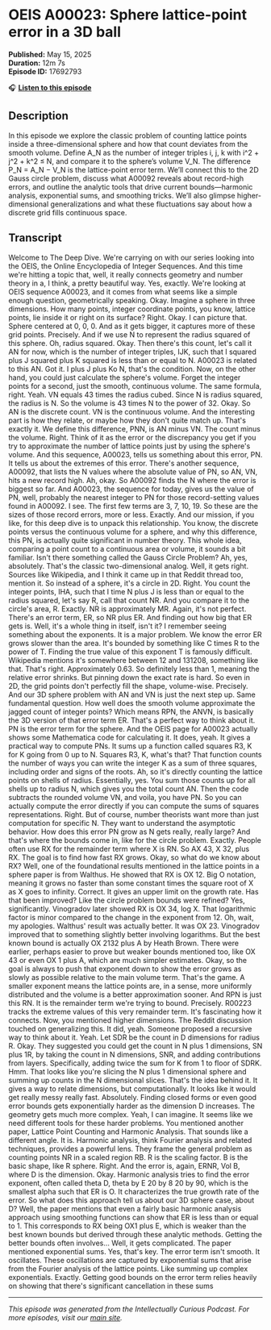 # OEIS A00023: Sphere lattice-point error in a 3D ball

**Published:** May 15, 2025  
**Duration:** 12m 7s  
**Episode ID:** 17692793

🎧 **[Listen to this episode](https://intellectuallycurious.buzzsprout.com/2529712/episodes/17692793-oeis-a00023-sphere-lattice-point-error-in-a-3d-ball)**

## Description

In this episode we explore the classic problem of counting lattice points inside a three-dimensional sphere and how that count deviates from the smooth volume. Define A_N as the number of integer triples i, j, k with i^2 + j^2 + k^2 ≤ N, and compare it to the sphere’s volume V_N. The difference P_N = A_N − V_N is the lattice-point error term. We’ll connect this to the 2D Gauss circle problem, discuss what A00092 reveals about record-high errors, and outline the analytic tools that drive current bounds—harmonic analysis, exponential sums, and smoothing tricks. We’ll also glimpse higher-dimensional generalizations and what these fluctuations say about how a discrete grid fills continuous space.

## Transcript

Welcome to The Deep Dive. We're carrying on with our series looking into the OEIS, the Online Encyclopedia of Integer Sequences. And this time we're hitting a topic that, well, it really connects geometry and number theory in a, I think, a pretty beautiful way. Yes, exactly. We're looking at OEIS sequence A00023, and it comes from what seems like a simple enough question, geometrically speaking. Okay. Imagine a sphere in three dimensions. How many points, integer coordinate points, you know, lattice points, lie inside it or right on its surface? Right. Okay. I can picture that. Sphere centered at 0, 0, 0. And as it gets bigger, it captures more of these grid points. Precisely. And if we use N to represent the radius squared of this sphere. Oh, radius squared. Okay. Then there's this count, let's call it AN for now, which is the number of integer triples, IJK, such that I squared plus J squared plus K squared is less than or equal to N. A00023 is related to this AN. Got it. I plus J plus Ko N, that's the condition. Now, on the other hand, you could just calculate the sphere's volume. Forget the integer points for a second, just the smooth, continuous volume. The same formula, right. Yeah. VN equals 43 times the radius cubed. Since N is radius squared, the radius is N. So the volume is 43 times N to the power of 32. Okay. So AN is the discrete count. VN is the continuous volume. And the interesting part is how they relate, or maybe how they don't quite match up. That's exactly it. We define this difference, PNN, is AN minus VN. The count minus the volume. Right. Think of it as the error or the discrepancy you get if you try to approximate the number of lattice points just by using the sphere's volume. And this sequence, A00023, tells us something about this error, PN. It tells us about the extremes of this error. There's another sequence, A00092, that lists the N values where the absolute value of PN, so AN, VN, hits a new record high. Ah, okay. So A00092 finds the N where the error is biggest so far. And A00023, the sequence for today, gives us the value of PN, well, probably the nearest integer to PN for those record-setting values found in A00092. I see. The first few terms are 3, 7, 10, 19. So these are the sizes of those record errors, more or less. Exactly. And our mission, if you like, for this deep dive is to unpack this relationship. You know, the discrete points versus the continuous volume for a sphere, and why this difference, this PN, is actually quite significant in number theory. This whole idea, comparing a point count to a continuous area or volume, it sounds a bit familiar. Isn't there something called the Gauss Circle Problem? Ah, yes, absolutely. That's the classic two-dimensional analog. Well, it gets right. Sources like Wikipedia, and I think it came up in that Reddit thread too, mention it. So instead of a sphere, it's a circle in 2D. Right. You count the integer points, IHA, such that I time N plus J is less than or equal to the radius squared, let's say R, call that count NR. And you compare it to the circle's area, R. Exactly. NR is approximately MR. Again, it's not perfect. There's an error term, ER, so NR plus ER. And finding out how big that ER gets is. Well, it's a whole thing in itself, isn't it? I remember seeing something about the exponents. It is a major problem. We know the error ER grows slower than the area. It's bounded by something like C times R to the power of T. Finding the true value of this exponent T is famously difficult. Wikipedia mentions it's somewhere between 12 and 131208, something like that. That's right. Approximately 0.63. So definitely less than 1, meaning the relative error shrinks. But pinning down the exact rate is hard. So even in 2D, the grid points don't perfectly fill the shape, volume-wise. Precisely. And our 3D sphere problem with AN and VN is just the next step up. Same fundamental question. How well does the smooth volume approximate the jagged count of integer points? Which means RPN, the ANVN, is basically the 3D version of that error term ER. That's a perfect way to think about it. PN is the error term for the sphere. And the OEIS page for A00023 actually shows some Mathematica code for calculating it. It does, yeah. It gives a practical way to compute PNs. It sums up a function called squares R3, K for K going from 0 up to N. Squares R3, K, what's that? That function counts the number of ways you can write the integer K as a sum of three squares, including order and signs of the roots. Ah, so it's directly counting the lattice points on shells of radius. Essentially, yes. You sum those counts up for all shells up to radius N, which gives you the total count AN. Then the code subtracts the rounded volume VN, and voila, you have PN. So you can actually compute the error directly if you can compute the sums of squares representations. Right. But of course, number theorists want more than just computation for specific N. They want to understand the asymptotic behavior. How does this error PN grow as N gets really, really large? And that's where the bounds come in, like for the circle problem. Exactly. People often use RX for the remainder term where X is RN. So AX 43, X 32, plus RX. The goal is to find how fast RX grows. Okay, so what do we know about RX? Well, one of the foundational results mentioned in the lattice points in a sphere paper is from Walthus. He showed that RX is OX 12. Big O notation, meaning it grows no faster than some constant times the square root of X as X goes to infinity. Correct. It gives an upper limit on the growth rate. Has that been improved? Like the circle problem bounds were refined? Yes, significantly. Vinogradov later showed RX is OX 34, log X. That logarithmic factor is minor compared to the change in the exponent from 12. Oh, wait, my apologies. Walthus' result was actually better. It was OX 23. Vinogradov improved that to something slightly better involving logarithms. But the best known bound is actually OX 2132 plus A by Heath Brown. There were earlier, perhaps easier to prove but weaker bounds mentioned too, like OX 43 or even OX 1 plus A, which are much simpler estimates. Okay, so the goal is always to push that exponent down to show the error grows as slowly as possible relative to the main volume term. That's the game. A smaller exponent means the lattice points are, in a sense, more uniformly distributed and the volume is a better approximation sooner. And RPN is just this RN. It is the remainder term we're trying to bound. Precisely. R00223 tracks the extreme values of this very remainder term. It's fascinating how it connects. Now, you mentioned higher dimensions. The Reddit discussion touched on generalizing this. It did, yeah. Someone proposed a recursive way to think about it. Yeah. Let SDR be the count in D dimensions for radius R. Okay. They suggested you could get the count in N plus 1 dimensions, SN plus 1R, by taking the count in N dimensions, SNR, and adding contributions from layers. Specifically, adding twice the sum for K from 1 to floor of SDRK. Hmm. That looks like you're slicing the N plus 1 dimensional sphere and summing up counts in the N dimensional slices. That's the idea behind it. It gives a way to relate dimensions, but computationally. It looks like it would get really messy really fast. Absolutely. Finding closed forms or even good error bounds gets exponentially harder as the dimension D increases. The geometry gets much more complex. Yeah, I can imagine. It seems like we need different tools for these harder problems. You mentioned another paper, Lattice Point Counting and Harmonic Analysis. That sounds like a different angle. It is. Harmonic analysis, think Fourier analysis and related techniques, provides a powerful lens. They frame the general problem as counting points NR in a scaled region RB. R is the scaling factor. B is the basic shape, like R sphere. Right. And the error is, again, ERNR, Vol B, where D is the dimension. Okay. Harmonic analysis tries to find the error exponent, often called theta D, theta by E 20 by 8 20 by 90, which is the smallest alpha such that ER is O. It characterizes the true growth rate of the error. So what does this approach tell us about our 3D sphere case, about D? Well, the paper mentions that even a fairly basic harmonic analysis approach using smoothing functions can show that ER is less than or equal to 1. This corresponds to RX being OX1 plus E, which is weaker than the best known bounds but derived through these analytic methods. Getting the better bounds often involves... Well, it gets complicated. The paper mentioned exponential sums. Yes, that's key. The error term isn't smooth. It oscillates. These oscillations are captured by exponential sums that arise from the Fourier analysis of the lattice points. Like summing up complex exponentials. Exactly. Getting good bounds on the error term relies heavily on showing that there's significant cancellation in these sums

---
*This episode was generated from the Intellectually Curious Podcast. For more episodes, visit our [main site](https://intellectuallycurious.buzzsprout.com).*
